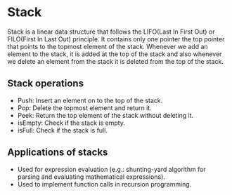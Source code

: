 # Stack

Stack is a linear data structure that follows the LIFO(Last In First Out) or FILO(First In Last Out) principle. It contains only one pointer the top pointer that points to the topmost element of the stack. Whenever we add an element to the stack, it is added at the top of the stack and also whenever we delete an element from the stack it is deleted from the top of the stack.

## Stack operations

- Push: Insert an element on to the top of the stack.
- Pop: Delete the topmost element and return it.
- Peek: Return the top element of the stack without deleting it.
- isEmpty: Check if the stack is empty.
- isFull: Check if the stack is full.

## Applications of stacks

- Used for expression evaluation (e.g.: shunting-yard algorithm for parsing and evaluating mathematical expressions).
- Used to implement function calls in recursion programming.

